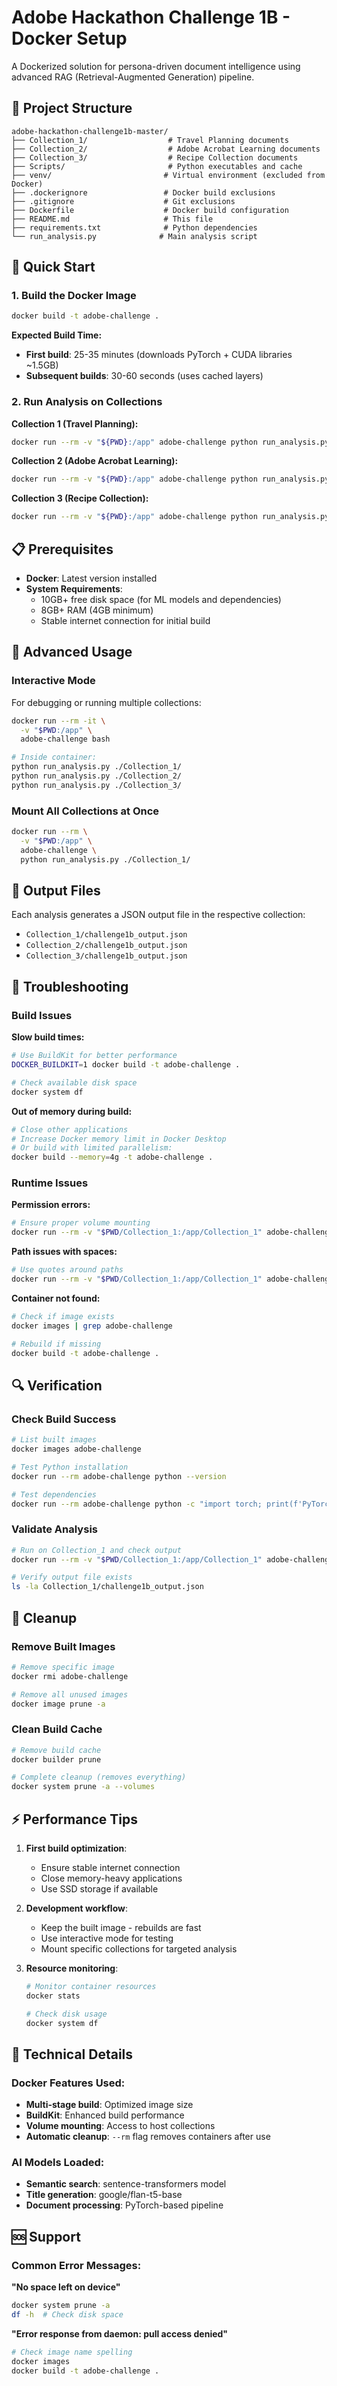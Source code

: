 # Adobe Hackathon Challenge 1B - Docker Setup

A Dockerized solution for persona-driven document intelligence using advanced RAG (Retrieval-Augmented Generation) pipeline.

## 📁 Project Structure

```
adobe-hackathon-challenge1b-master/
├── Collection_1/                  # Travel Planning documents
├── Collection_2/                  # Adobe Acrobat Learning documents  
├── Collection_3/                  # Recipe Collection documents
├── Scripts/                       # Python executables and cache
├── venv/                         # Virtual environment (excluded from Docker)
├── .dockerignore                 # Docker build exclusions
├── .gitignore                    # Git exclusions
├── Dockerfile                    # Docker build configuration
├── README.md                     # This file
├── requirements.txt              # Python dependencies
└── run_analysis.py              # Main analysis script
```

## 🚀 Quick Start

### 1. Build the Docker Image

```bash
docker build -t adobe-challenge .
```

**Expected Build Time:**
- **First build**: 25-35 minutes (downloads PyTorch + CUDA libraries ~1.5GB)
- **Subsequent builds**: 30-60 seconds (uses cached layers)

### 2. Run Analysis on Collections

**Collection 1 (Travel Planning):**
```bash
docker run --rm -v "${PWD}:/app" adobe-challenge python run_analysis.py ./Collection_1/
```

**Collection 2 (Adobe Acrobat Learning):**
```bash
docker run --rm -v "${PWD}:/app" adobe-challenge python run_analysis.py ./Collection_2/
```

**Collection 3 (Recipe Collection):**
```bash
docker run --rm -v "${PWD}:/app" adobe-challenge python run_analysis.py ./Collection_3/
```

## 📋 Prerequisites

- **Docker**: Latest version installed
- **System Requirements**:
  - 10GB+ free disk space (for ML models and dependencies)
  - 8GB+ RAM (4GB minimum)
  - Stable internet connection for initial build

## 🔧 Advanced Usage

### Interactive Mode
For debugging or running multiple collections:

```bash
docker run --rm -it \
  -v "$PWD:/app" \
  adobe-challenge bash

# Inside container:
python run_analysis.py ./Collection_1/
python run_analysis.py ./Collection_2/
python run_analysis.py ./Collection_3/
```

### Mount All Collections at Once
```bash
docker run --rm \
  -v "$PWD:/app" \
  adobe-challenge \
  python run_analysis.py ./Collection_1/
```

## 📁 Output Files

Each analysis generates a JSON output file in the respective collection:
- `Collection_1/challenge1b_output.json`
- `Collection_2/challenge1b_output.json`
- `Collection_3/challenge1b_output.json`


## 🐛 Troubleshooting

### Build Issues

**Slow build times:**
```bash
# Use BuildKit for better performance
DOCKER_BUILDKIT=1 docker build -t adobe-challenge .

# Check available disk space
docker system df
```

**Out of memory during build:**
```bash
# Close other applications
# Increase Docker memory limit in Docker Desktop
# Or build with limited parallelism:
docker build --memory=4g -t adobe-challenge .
```

### Runtime Issues

**Permission errors:**
```bash
# Ensure proper volume mounting
docker run --rm -v "$PWD/Collection_1:/app/Collection_1" adobe-challenge python run_analysis.py ./Collection_1/
```

**Path issues with spaces:**
```bash
# Use quotes around paths
docker run --rm -v "$PWD/Collection_1:/app/Collection_1" adobe-challenge python run_analysis.py ./Collection_1/
```

**Container not found:**
```bash
# Check if image exists
docker images | grep adobe-challenge

# Rebuild if missing
docker build -t adobe-challenge .
```

## 🔍 Verification

### Check Build Success
```bash
# List built images
docker images adobe-challenge

# Test Python installation
docker run --rm adobe-challenge python --version

# Test dependencies
docker run --rm adobe-challenge python -c "import torch; print(f'PyTorch: {torch.__version__}')"
```

### Validate Analysis
```bash
# Run on Collection_1 and check output
docker run --rm -v "$PWD/Collection_1:/app/Collection_1" adobe-challenge python run_analysis.py ./Collection_1/

# Verify output file exists
ls -la Collection_1/challenge1b_output.json
```

## 🧹 Cleanup

### Remove Built Images
```bash
# Remove specific image
docker rmi adobe-challenge

# Remove all unused images
docker image prune -a
```

### Clean Build Cache
```bash
# Remove build cache
docker builder prune

# Complete cleanup (removes everything)
docker system prune -a --volumes
```

## ⚡ Performance Tips

1. **First build optimization**:
   - Ensure stable internet connection
   - Close memory-heavy applications
   - Use SSD storage if available

2. **Development workflow**:
   - Keep the built image - rebuilds are fast
   - Use interactive mode for testing
   - Mount specific collections for targeted analysis

3. **Resource monitoring**:
   ```bash
   # Monitor container resources
   docker stats
   
   # Check disk usage
   docker system df
   ```

## 🔬 Technical Details

### Docker Features Used:
- **Multi-stage build**: Optimized image size
- **BuildKit**: Enhanced build performance  
- **Volume mounting**: Access to host collections
- **Automatic cleanup**: `--rm` flag removes containers after use

### AI Models Loaded:
- **Semantic search**: sentence-transformers model
- **Title generation**: google/flan-t5-base
- **Document processing**: PyTorch-based pipeline

## 🆘 Support

### Common Error Messages:

**"No space left on device"**
```bash
docker system prune -a
df -h  # Check disk space
```

**"Error response from daemon: pull access denied"**
```bash
# Check image name spelling
docker images
docker build -t adobe-challenge .
```

